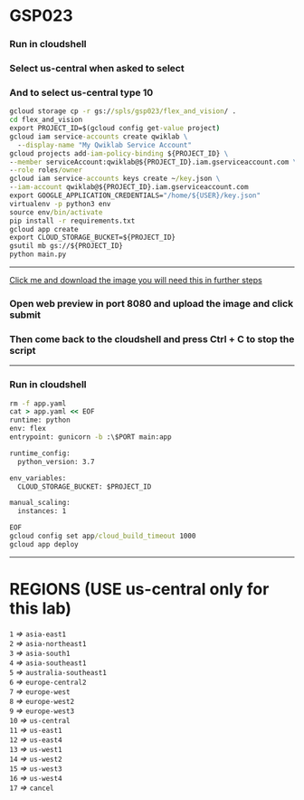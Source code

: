 # GSP023
### Run in cloudshell
### Select us-central when asked to select
### And to select us-central type 10
```cmd
gcloud storage cp -r gs://spls/gsp023/flex_and_vision/ .
cd flex_and_vision
export PROJECT_ID=$(gcloud config get-value project)
gcloud iam service-accounts create qwiklab \
  --display-name "My Qwiklab Service Account"
gcloud projects add-iam-policy-binding ${PROJECT_ID} \
--member serviceAccount:qwiklab@${PROJECT_ID}.iam.gserviceaccount.com \
--role roles/owner
gcloud iam service-accounts keys create ~/key.json \
--iam-account qwiklab@${PROJECT_ID}.iam.gserviceaccount.com
export GOOGLE_APPLICATION_CREDENTIALS="/home/${USER}/key.json"
virtualenv -p python3 env
source env/bin/activate
pip install -r requirements.txt
gcloud app create
export CLOUD_STORAGE_BUCKET=${PROJECT_ID}
gsutil mb gs://${PROJECT_ID}
python main.py
```
____
[Click me and download the image you will need this in further steps](https://api.time.com/wp-content/uploads/2020/09/time-100-Sundar-Pichai.jpg)
### Open web preview in port 8080 and upload the image and click submit
### Then come back to the cloudshell and press Ctrl + C to stop the script
____
### Run in cloudshell
```cmd
rm -f app.yaml
cat > app.yaml << EOF
runtime: python
env: flex
entrypoint: gunicorn -b :\$PORT main:app

runtime_config:
  python_version: 3.7

env_variables:
  CLOUD_STORAGE_BUCKET: $PROJECT_ID

manual_scaling:
  instances: 1

EOF
gcloud config set app/cloud_build_timeout 1000
gcloud app deploy
```
____
# REGIONS (USE us-central only for this lab)
`1` *=>* `asia-east1`<br>
`2` *=>* `asia-northeast1`<br>
`3` *=>* `asia-south1`<br>
`4` *=>* `asia-southeast1`<br>
`5` *=>* `australia-southeast1`<br>
`6` *=>* `europe-central2`<br>
`7` *=>* `europe-west`<br>
`8` *=>* `europe-west2`<br>
`9` *=>* `europe-west3`<br>
`10` *=>* `us-central`<br>
`11` *=>* `us-east1`<br>
`12` *=>* `us-east4`<br>
`13` *=>* `us-west1`<br>
`14` *=>* `us-west2`<br>
`15` *=>* `us-west3`<br>
`16` *=>* `us-west4`<br>
`17` *=>* `cancel`
